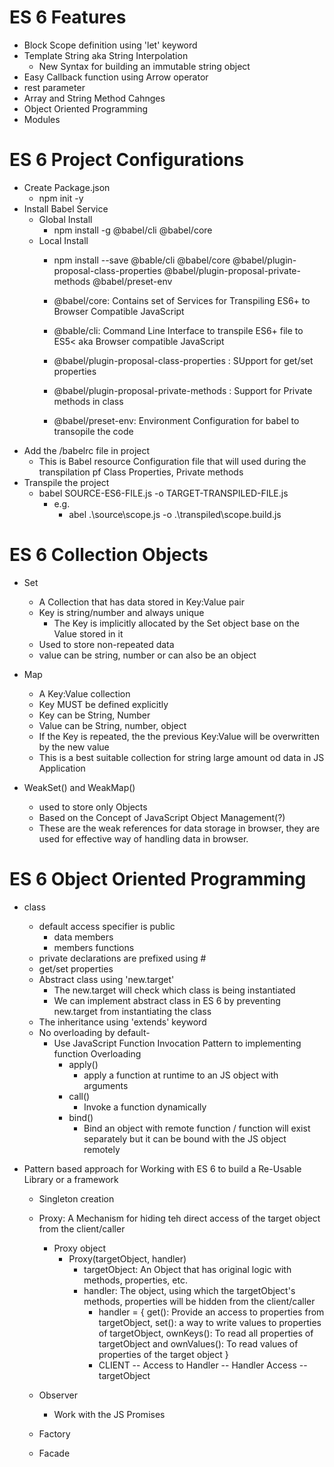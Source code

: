 # ES 6 Features
- Block Scope definition using 'let' keyword
- Template String aka String Interpolation
    - New Syntax for building an immutable string object
- Easy Callback function using Arrow operator
- rest parameter
- Array and String Method Cahnges
- Object Oriented Programming
- Modules

# ES 6 Project Configurations
- Create Package.json
    - npm init -y
- Install Babel Service
    - Global Install
        - npm install -g @babel/cli @babel/core
    - Local Install        
        - npm install --save @bable/cli @babel/core @babel/plugin-proposal-class-properties @babel/plugin-proposal-private-methods @babel/preset-env
        
        - @babel/core: Contains set of Services for Transpiling ES6+ to Browser Compatible JavaScript
        - @bable/cli: Command Line Interface to transpile ES6+ file to ES5< aka Browser compatible JavaScript
        - @babel/plugin-proposal-class-properties : SUpport for get/set properties
        - @babel/plugin-proposal-private-methods : Support for Private methods in class
        - @babel/preset-env: Environment Configuration for babel to transopile the code
- Add the /babelrc file in project
    - This is Babel resource  Configuration file that will used during the transpilation pf Class Properties, Private methods
- Transpile the project
    - babel SOURCE-ES6-FILE.js -o TARGET-TRANSPILED-FILE.js        
        - e.g.
            - abel .\source\scope.js -o .\transpiled\scope.build.js

# ES 6 Collection Objects
- Set
    - A Collection that has data stored in Key:Value pair
    - Key is string/number and always unique
        - The Key is implicitly allocated by the Set object base on the Value stored in it  
    - Used to store non-repeated data 
    - value can be string, number or can also be an object
- Map
    - A Key:Value collection
    - Key MUST be defined explicitly
    - Key can be String, Number
    - Value can be String, number, object
    - If the Key is repeated, the the previous Key:Value will be overwritten by the new value
    - This is a best suitable collection for string large amount od data in JS Application

- WeakSet() and WeakMap()
    - used to store only Objects
    - Based on the Concept of JavaScript Object Management(?)
    - These are the weak references for data storage in browser, they are used for effective way of handling data in browser.
# ES 6 Object Oriented Programming
- class
    - default access specifier is public
        - data members
        - members functions
    - private declarations are prefixed using #
    - get/set properties
    - Abstract class using 'new.target'
        - The new.target will check which class is being instantiated
        - We can implement abstract class in ES 6 by preventing new.target from instantiating the class 
    - The inheritance using 'extends' keyword
    - No overloading by default-
        - Use JavaScript Function Invocation Pattern to implementing function Overloading
            - apply()
                - apply a function at runtime to an JS object with arguments
            - call()
                - Invoke a function dynamically
            - bind()
                - Bind an object with remote function / function will exist separately but it can be bound with the JS object remotely  

- Pattern based approach for Working with ES 6 to build a Re-Usable Library or a framework
    - Singleton creation
    - Proxy: A Mechanism for hiding teh direct access of the target object from the client/caller  
        - Proxy object
            - Proxy(targetObject, handler)
                - targetObject: An Object that has original logic with methods, properties, etc.
                - handler: The object, using which the targetObject's methods, properties will be hidden from the client/caller
                    - handler = { get(): Provide an access to properties from targetObject, set(): a way to write values to properties of targetObject, ownKeys(): To read all properties of targetObject and ownValues(): To read values of properties of the target object  }
                    -  CLIENT -- Access to Handler -- Handler Access -- targetObject 

    - Observer
        - Work with the JS Promises
    - Factory
    - Facade 